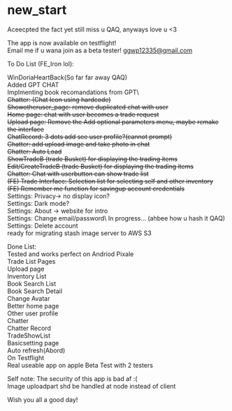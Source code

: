 # new_start
Aceecpted the fact yet still miss u QAQ, anyways love u <3

The app is now available on testflight!\
Email me if u wana join as a beta tester! ggwp12335@gmail.com


To Do List (FE_Iron lol):

WinDoriaHeartBack(So far far away QAQ)\
Added GPT CHAT\
Implmenting book recomandations from GPT\  
~~Chatter: (Chat Icon using hardcode)~~\
~~Showotheruser_page: remove duplicated chat with user~~\
~~Home page: chat with user becomes a trade request~~\
~~Upload page: Remove the Add optional  parameters menu,  maybe remake the interface~~\
~~ChatRecord: 3 dots add see user profile?(cannot  prompt)~~\
~~Chatter: add  upload image and take photo in chat~~\
~~Chatter: Auto Load~~\
~~ShowTradeB (trade Busket) for displaying the trading items~~\
~~Edit/CreateTradeB (trade Busket) for displaying the trading items~~\
~~Chatter: Chat with  userbutton can show trade list~~\
~~(FE) Trade Interface: Selection list for selecting self and other inventory~~\
~~(FE) Remember me function for savingup account credentials~~\
Settings: Privacy-> no display icon? \
Settings: Dark mode?\
Settings: About -> website for intro\
Settings: Change email/password\ In progress... (ahbee how u hash it QAQ)
Settings: Delete account\
ready for migrating stash image server to AWS S3 

Done List: \
Tested and works perfect on Andriod Pixale\
Trade List Pages\
Upload page\
Inventory List\
Book Search List\
Book Search Detail\
Change Avatar\
Better home page\
Other user profile\
Chatter\
Chatter Record\
TradeShowList\
Basicsetting page\
Auto refresh(Abord)\
On Testflight\
Real useable app on apple Beta Test with 2 testers

Self note: The security of this app is bad af :(\
Image uploadpart shd be handled at node instead of client

Wish you all a good day!

